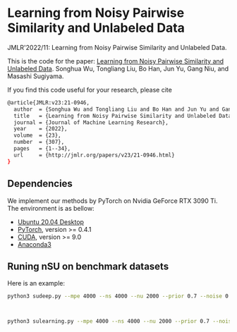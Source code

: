 # Learning from Noisy Pairwise Similarity and Unlabeled Data
 JMLR'2022/11: Learning from Noisy Pairwise Similarity and Unlabeled Data.



This is the code for the paper:
[Learning from Noisy Pairwise Similarity and Unlabeled Data](https://www.jmlr.org/papers/volume23/21-0946/21-0946.pdf).
Songhua Wu, Tongliang Liu, Bo Han, Jun Yu, Gang Niu, and Masashi Sugiyama.



If you find this code useful for your research, please cite  
```bash
@article{JMLR:v23:21-0946,
  author  = {Songhua Wu and Tongliang Liu and Bo Han and Jun Yu and Gang Niu and Masashi Sugiyama},
  title   = {Learning from Noisy Pairwise Similarity and Unlabeled Data},
  journal = {Journal of Machine Learning Research},
  year    = {2022},
  volume  = {23},
  number  = {307},
  pages   = {1--34},
  url     = {http://jmlr.org/papers/v23/21-0946.html}
}
```



## Dependencies
We implement our methods by PyTorch on Nvidia GeForce RTX 3090 Ti. The environment is as bellow:
- [Ubuntu 20.04 Desktop](https://ubuntu.com/download)
- [PyTorch](https://PyTorch.org/), version >= 0.4.1
- [CUDA](https://developer.nvidia.com/cuda-downloads), version >= 9.0
- [Anaconda3](https://www.anaconda.com/)



## Runing nSU on benchmark datasets 
Here is an example: 

```bash
python3 sudeep.py --mpe 4000 --ns 4000 --nu 2000 --prior 0.7 --noise 0.2 --seed 3 --dataset australian --p 1 --gpu 1



python3 sulearning.py --mpe 4000 --ns 4000 --nu 2000 --prior 0.7 --noise 0.2 --seed 3 --full --dataset australian --p 0
```




